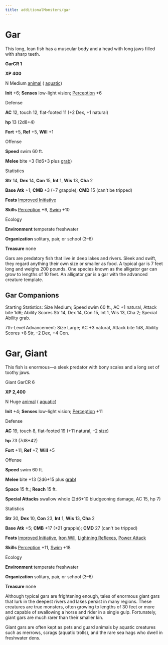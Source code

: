 ```yaml
---
title: additionalMonsters/gar
---
```

# Gar

This long, lean fish has a muscular body and a head with long jaws filled with sharp teeth.

**GarCR 1**

**XP 400**

N Medium [animal](monsters/creatureTypes.md#_animal) ( [aquatic](monsters/creatureTypes.md#_aquatic-subtype))

**Init** +6; **Senses** low-light vision; [Perception](additionalMonsters/../skills/perception.md#_perception) +6

Defense

**AC** 12, touch 12, flat-footed 11 (+2 Dex, +1 natural)

**hp** 13 (2d8+4)

**Fort** +5, **Ref** +5, **Will** +1

Offense

**Speed** swim 60 ft.

**Melee** bite +3 (1d6+3 plus [grab](monsters/universalMonsterRules.md#_grab))

Statistics

**Str** 14, **Dex** 14, **Con** 15, **Int** 1, **Wis** 13, **Cha** 2

**Base Atk** +1; **CMB** +3 (+7 grapple); **CMD** 15 (can't be tripped)

**Feats** [Improved Initiative](additionalMonsters/../feats.md#_improved-initiative)

**Skills** [Perception](additionalMonsters/../skills/perception.md#_perception) +6, [Swim](additionalMonsters/../skills/swim.md#_swim) +10

Ecology

**Environment** temperate freshwater

**Organization** solitary, pair, or school (3–6)

**Treasure** none

Gars are predatory fish that live in deep lakes and rivers. Sleek and swift, they regard anything their own size or smaller as food. A typical gar is 7 feet long and weighs 200 pounds. One species known as the alligator gar can grow to lengths of 10 feet. An alligator gar is a gar with the advanced creature template.

## Gar Companions

Starting Statistics: Size Medium; Speed swim 60 ft., AC +1 natural, Attack bite 1d6; Ability Scores Str 14, Dex 14, Con 15, Int 1, Wis 13, Cha 2; Special Ability grab.

7th-Level Advancement: Size Large; AC +3 natural, Attack bite 1d8, Ability Scores +8 Str, –2 Dex, +4 Con.

# Gar, Giant

This fish is enormous—a sleek predator with bony scales and a long set of toothy jaws.

Giant GarCR 6

**XP 2,400**

N Huge [animal](monsters/creatureTypes.md#_animal) ( [aquatic](monsters/creatureTypes.md#_aquatic-subtype))

**Init** +4; **Senses** low-light vision; [Perception](additionalMonsters/../skills/perception.md#_perception) +11

Defense

**AC** 19, touch 8, flat-footed 19 (+11 natural, –2 size)

**hp** 73 (7d8+42)

**Fort** +11, **Ref** +7, **Will** +5

Offense

**Speed** swim 60 ft.

**Melee** bite +13 (2d6+15 plus [grab](monsters/universalMonsterRules.md#_grab))

**Space** 15 ft.; **Reach** 15 ft.

**Special Attacks** swallow whole (2d6+10 bludgeoning damage, AC 15, hp 7)

Statistics

**Str** 30, **Dex** 10, **Con** 23, **Int** 1, **Wis** 13, **Cha** 2

**Base Atk** +5; **CMB** +17 (+21 grapple); **CMD** 27 (can't be tripped)

**Feats** [Improved Initiative](additionalMonsters/../feats.md#_improved-initiative), [Iron Will](additionalMonsters/../feats.md#_iron-will), [Lightning Reflexes](additionalMonsters/../feats.md#_lightning-reflexes), [Power Attack](additionalMonsters/../feats.md#_power-attack)

**Skills** [Perception](additionalMonsters/../skills/perception.md#_perception) +11, [Swim](additionalMonsters/../skills/swim.md#_swim) +18

Ecology

**Environment** temperate freshwater

**Organization** solitary, pair, or school (3–6)

**Treasure** none

Although typical gars are frightening enough, tales of enormous giant gars that lurk in the deepest rivers and lakes persist in many regions. These creatures are true monsters, often growing to lengths of 30 feet or more and capable of swallowing a horse and rider in a single gulp. Fortunately, giant gars are much rarer than their smaller kin.

Giant gars are often kept as pets and guard animals by aquatic creatures such as merrows, scrags (aquatic trolls), and the rare sea hags who dwell in freshwater dens.

